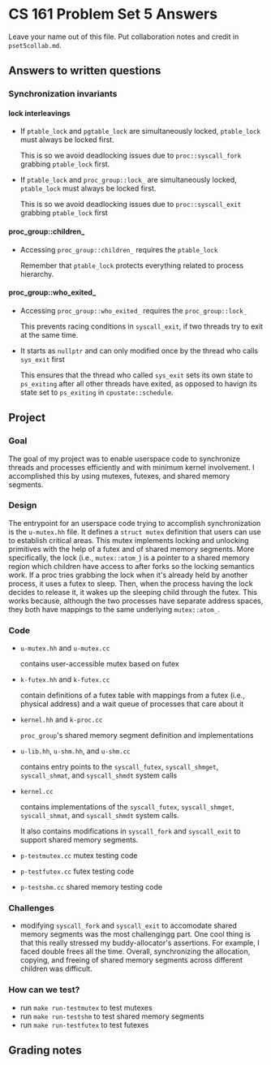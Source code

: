 # CS 161 Problem Set 5 Answers

Leave your name out of this file. Put collaboration notes and credit in
`pset5collab.md`.

## Answers to written questions

### Synchronization invariants

#### lock interleavings

- If `ptable_lock` and `pgtable_lock` are simultaneously locked, `ptable_lock` must always be locked first.

  This is so we avoid deadlocking issues due to `proc::syscall_fork` grabbing `ptable_lock` first.

- If `ptable_lock` and `proc_group::lock_` are simultaneously locked, `ptable_lock` must always be locked first.

  This is so we avoid deadlocking issues due to `proc::syscall_exit` grabbing `ptable_lock` first

#### proc_group::children\_

- Accessing `proc_group::children_` requires the `ptable_lock`

  Remember that `ptable_lock` protects everything related to process hierarchy.

#### proc_group::who_exited\_

- Accessing `proc_group::who_exited_` requires the `proc_group::lock_`

  This prevents racing conditions in `syscall_exit`, if two threads try to exit at the same time.

- It starts as `nullptr` and can only modified once by the thread who calls `sys_exit` first

  This ensures that the thread who called `sys_exit` sets its own state to `ps_exiting` after all other threads have exited, as opposed to havign its state set to `ps_exiting` in `cpustate::schedule`.

## Project

### Goal

The goal of my project was to enable userspace code to synchronize threads and processes efficiently and with minimum kernel involvement. I accomplished this by using mutexes, futexes, and shared memory segments.

### Design

The entrypoint for an userspace code trying to accomplish synchronization is the `u-mutex.hh` file. It defines a `struct mutex` definition that users can use to establish critical areas. This mutex implements locking and unlocking primitives with the help of a futex and of shared memory segments. More specifically, the lock (i.e., `mutex::atom_`) is a pointer to a shared memory region which children have access to after forks so the locking semantics work. If a proc tries grabbing the lock when it's already held by another process, it uses a futex to sleep. Then, when the process having the lock decides to release it, it wakes up the sleeping child through the futex. This works because, although the two processes have separate address spaces, they both have mappings to the same underlying `mutex::atom_`.

### Code

- `u-mutex.hh` and `u-mutex.cc`

  contains user-accessible mutex based on futex

- `k-futex.hh` and `k-futex.cc`

  contain definitions of a futex table with mappings from a futex (i.e., physical address) and a wait queue of processes that care about it

- `kernel.hh` and `k-proc.cc`

  `proc_group`'s shared memory segment definition and implementations

- `u-lib.hh`, `u-shm.hh`, and `u-shm.cc`

  contains entry points to the `syscall_futex`, `syscall_shmget`, `syscall_shmat`, and `syscall_shmdt` system calls

- `kernel.cc`

  contains implementations of the `syscall_futex`, `syscall_shmget`, `syscall_shmat`, and `syscall_shmdt` system calls.

  It also contains modifications in `syscall_fork` and `syscall_exit` to support shared memory segments.

- `p-testmutex.cc`
  mutex testing code
- `p-testfutex.cc`
  futex testing code
- `p-testshm.cc`
  shared memory testing code

### Challenges

- modifying `syscall_fork` and `syscall_exit` to accomodate shared memory segments was the most challengingg part. One cool thing is that this really stressed my buddy-allocator's assertions. For example, I faced double frees all the time. Overall, synchronizing the allocation, copying, and freeing of shared memory segments across different children was difficult.

### How can we test?

- run `make run-testmutex` to test mutexes
- run `make run-testshm` to test shared memory segments
- run `make run-testfutex` to test futexes

## Grading notes

